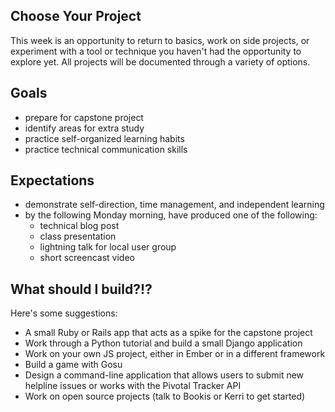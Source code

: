 Choose Your Project
-------------------
This week is an opportunity to return to basics, work on side projects, or experiment with a tool or technique you haven't had the opportunity to explore yet. All projects will be documented through a variety of options.

## Goals
- prepare for capstone project
- identify areas for extra study
- practice self-organized learning habits
- practice technical communication skills

## Expectations
- demonstrate self-direction, time management, and independent learning
- by the following Monday morning, have produced one of the following:
    - technical blog post
    - class presentation
    - lightning talk for local user group
    - short screencast video

## What should I build?!?
Here's some suggestions:
- A small Ruby or Rails app that acts as a spike for the capstone project
- Work through a Python tutorial and build a small Django application
- Work on your own JS project, either in Ember or in a different framework
- Build a game with Gosu
- Design a command-line application that allows users to submit new helpline issues or works with the Pivotal Tracker API
- Work on open source projects (talk to Bookis or Kerri to get started)


